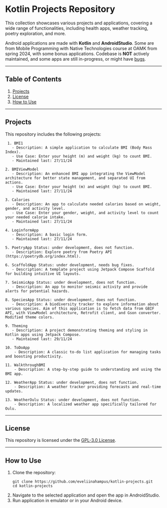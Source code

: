 # Kotlin Projects Repository

This collection showcases various projects and applications, covering a wide range of functionalities, including health apps, weather tracking, poetry exploration, and more.

Android applications are made with **Kotlin** and **AndroidStudio**. Some are from Mobile Programming with Native Technologies course at OAMK from spring 2024, with some bonus applications. Codebase is **NOT** actively maintained, and some apps are still in-progress, or might have <ins>bugs</ins>.

---

## Table of Contents
1. [Projects](#projects)
2. [License](#license)
3. [How to Use](#how-to-use)

---

## Projects

This repository includes the following projects:
```
 1. BMI1
   - Description: A simple application to calculate BMI (Body Mass Index).
   - Use Case: Enter your height (m) and weight (kg) to count BMI.
   - Maintained last: 27/11/24

2. BMIViewModel
   - Description: An enhanced BMI app integrating the ViewModel architecture for better state management, and separated UI from actions.
   - Use Case: Enter your height (m) and weight (kg) to count BMI.
   - Maintained last: 27/11/24

3. Calories
   - Description: An app to calculate needed calories based on weight, gender, and activity level.
   - Use Case: Enter your gender, weight, and activity level to count your needed calorie intake.
   - Maintained last: 27/11/24

4. LoginformApp
   - Description: A basic login form.
   - Maintained last: 27/11/24

5. PoetryApp Status: under development, does not function.
   - Description: Explore poetry from Poetry API (https://poetrydb.org/index.html).

6. ScaffoldApp Status: under development, needs bug fixes.
   - Description: A template project using Jetpack Compose Scaffold for building intuitive UI layouts.

7. SeismicApp Status: under development, does not function.
   - Description: An app to monitor seismic activity and provide alerts for potential hazards.

8. SpeciesApp Status: under development, does not function.
   - Description: A biodiversity tracker to explore information about various species. Aim of this application is to fetch data from GBIF API, with ViewModel architecture, Retrofit client, and Gson converter. Modified theme colors.

9. Theming
   - Description: A project demonstrating theming and styling in Kotlin apps using Jetpack Compose.
   - Maintained last: 29/11/24

10. ToDoApp
    - Description: A classic to-do list application for managing tasks and boosting productivity.

11. WalkthroughBMI
    - Description: A step-by-step guide to understanding and using the BMI app.

12. WeatherApp Status: under development, does not function.
    - Description: A weather tracker providing forecasts and real-time updates.

13. WeatherOulu Status: under development, does not function.
    - Description: A localized weather app specifically tailored for Oulu.
```

---

## License

This repository is licensed under the [GPL-3.0 License](./LICENSE).

---

## How to Use

1. Clone the repository:
   ```
   git clone https://github.com/eveliinahampus/kotlin-projects.git
   cd kotlin-projects
   ```
2. Navigate to the selected application and open the app in AndroidStudio.
3. Run application in emulator or in your Android device.
